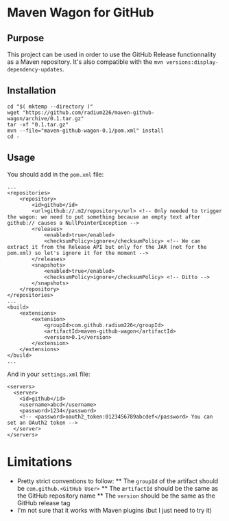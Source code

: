 # Maven Wagon for GitHub

## Purpose
This project can be used in order to use the GitHub Release functionnality as a Maven repository. It's also compatible with the `mvn versions:display-dependency-updates`. 

## Installation
```
cd "$( mktemp --directory )"
wget "https://github.com/radium226/maven-github-wagon/archive/0.1.tar.gz"
tar -xf "0.1.tar.gz"
mvn --file="maven-github-wagon-0.1/pom.xml" install
cd -
```

## Usage
You should add in the `pom.xml` file:
```
...
<repositories>
    <repository>
        <id>github</id>
        <url>github://.m2/repository</url> <!-- Only needed to trigger the wagon: we need to put something because an empty text after github:// causes a NullPointerException -->
        <releases>
            <enabled>true</enabled>
            <checksumPolicy>ignore</checksumPolicy> <!-- We can extract it from the Release API but only for the JAR (not for the pom.xml) so let's ignore it for the moment -->
        </releases>
        <snapshots>
            <enabled>true</enabled>
            <checksumPolicy>ignore</checksumPolicy> <!-- Ditto -->
        </snapshots>
    </repository>
</repositories>
...
<build>
    <extensions>
        <extension>
            <groupId>com.github.radium226</groupId>
            <artifactId>maven-github-wagon</artifactId>
            <version>0.1</version>
        </extension>
    </extensions>
</build>
...
```

And in your `settings.xml` file:
```
<servers>
  <server>
    <id>github</id>
    <username>abcd</username>
    <password>1234</password>
    <!-- <password>oauth2_token:0123456789abcdef</password> You can set an OAuth2 token -->
  </server>
</servers>
```

# Limitations
* Pretty strict conventions to follow:
** The `groupId` of the artifact should be `com.github.<GitHub User>` 
** The `ærtifactId` should be the same as the GitHub repository name
** The `version` should be the same as the GitHub release tag
* I'm not sure that it works with Maven plugins (but I just need to try it)
